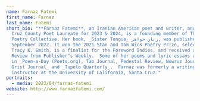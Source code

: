 ```yaml
---
name: Farnaz Fatemi
first_name: Farnaz
last_name: Fatemi
short_bio: "**Farnaz Fatemi**, an Iranian American poet and writer, and Santa
  Cruz County Poet Laureate for 2023 & 2024, is a founding member of The Hive
  Poetry Collective. Her book, _Sister Tongue_ زبان خواهر, was published in
  September 2022. It won the 2021 Stan and Tom Wick Poetry Prize, selected by
  Tracy K. Smith, is a finalist for the Foreword Indies, and received a Starred
  Review from Publisher’s Weekly.  Some of her poems and lyric essays appear
  in _Poem-a-Day (Poets.org), Tab Journal, Pedestal Review, Nowruz Journal,
  Grist Journal_ and _Tupelo Quarterly_.  Farnaz was formerly a writing
  instructor at the University of California, Santa Cruz."
portraits:
  - media: 2023/04/farnaz-fatemi
website: http://www.farnazfatemi.com/
---
```

